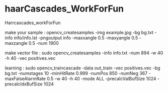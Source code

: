 # haarCascades_WorkForFun
Harrcascades_workForFun


make your sample :
	opencv_createsamples -img example.jpg -bg bg.txt -info info/info.lst -pngoutput info -maxxangle 0.5 -maxyangle 0.5 -maxzangle 0.5 -num 1900
	
make vector file :
	sudo opencv_createsamples -info info.txt -num 894 -w 40 -h 40 -vec positives.vec
	
learning :
	sudo opencv_traincascade -data out_train -vec positives.vec -bg bg.txt -numstages 10 -minHitRate 0.999 -numPos 850 -numNeg 367 -maxFalseAlarmRate 0.5 -w 40 -h 40 -mode ALL -precalcValBufSize 1024 -precalcIdxBufSize 1024
